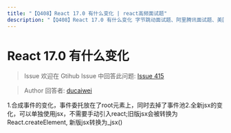```yaml
---
title: "【Q408】React 17.0 有什么变化 | react高频面试题"
description: "【Q408】React 17.0 有什么变化 字节跳动面试题、阿里腾讯面试题、美团小米面试题。"
---
```


# React 17.0 有什么变化

> Issue
> 欢迎在 Gtihub Issue 中回答此问题: [Issue 415](https://github.com/shfshanyue/Daily-Question/issues/415)

> Author
> 回答者: [ducaiwei](https://github.com/ducaiwei)

1.合成事件的变化，事件委托放在了root元素上，同时去掉了事件池2.全新jsx的变化，可以单独使用jsx，不需要手动引入react;旧版jsx会被转换为React.createElement, 新版jsx转换为\_jsx()
